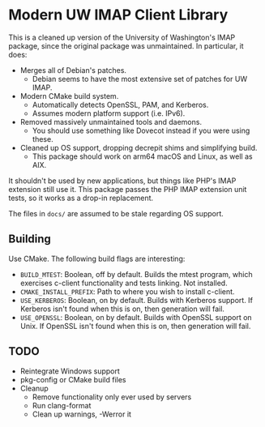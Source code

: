 # Modern UW IMAP Client Library

This is a cleaned up version of the University of Washington's IMAP package,
since the original package was unmaintained.
In particular, it does:

* Merges all of Debian's patches.
  * Debian seems to have the most extensive set of patches for UW IMAP.
* Modern CMake build system.
  * Automatically detects OpenSSL, PAM, and Kerberos.
  * Assumes modern platform support (i.e. IPv6).
* Removed massively unmaintained tools and daemons.
  * You should use something like Dovecot instead if you were using these.
* Cleaned up OS support, dropping decrepit shims and simplifying build.
  * This package should work on arm64 macOS and Linux, as well as AIX.

It shouldn't be used by new applications, but things like PHP's IMAP extension
still use it.
This package passes the PHP IMAP extension unit tests, so it works as a drop-in
replacement.

The files in `docs/` are assumed to be stale regarding OS support.

## Building

Use CMake. The following build flags are interesting:

* `BUILD_MTEST`: Boolean, off by default. Builds the mtest program, which
  exercises c-client functionality and tests linking. Not installed.
* `CMAKE_INSTALL_PREFIX`: Path to where you wish to install c-client.
* `USE_KERBEROS`: Boolean, on by default. Builds with Kerberos support.
  If Kerberos isn't found when this is on, then generation will fail.
* `USE_OPENSSL`: Boolean, on by default. Builds with OpenSSL support on Unix.
  If OpenSSL isn't found when this is on, then generation will fail.

## TODO

* Reintegrate Windows support
* pkg-config or CMake build files
* Cleanup
  * Remove functionality only ever used by servers
  * Run clang-format
  * Clean up warnings, -Werror it
